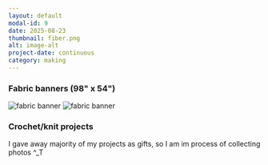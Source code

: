 ```yaml
---
layout: default
modal-id: 9
date: 2025-08-23
thumbnail: fiber.png
alt: image-alt
project-date: continuous
category: making
---
```


<h3>Fabric banners (98" x 54")</h3>
<img src="{{ site.baseurl }}/img/portfolio/banner1.JPG" alt="fabric banner" class="center-image md-photo">
<img src="{{ site.baseurl }}/img/portfolio/banner2.JPG" alt="fabric banner" class="center-image md-photo">


<br>
<h3>Crochet/knit projects</h3>
I gave away majority of my projects as gifts, so I am im process of collecting photos ^_T
